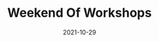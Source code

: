 ---
title: Weekend Of Workshops
slug: fall-weekend-workshops
subheader: ""
description: 'Workshops give directors and writers a chance to see their work come
  alive on stage. Join us for a weekend of workshopped scenes from two student-written
  plays: <em>The Heirs</em> and <em>Ah Wing and the Automaton Eagle</em>.'
workshops:
- title: "*The Heirs* by Ronan O’Callaghan and Noah Klowden, directed by Noah Klowden"
  description: 'At the annual Von Meyer Christmas Eve party, the youngest generation of the Von Meyer family find their retreat in the back office. But in the wake of the Von Meyer matriarch, Annabelle "Granny Annie" Smith-Von Meyer, the family fortune is on the line. Now, the young Von Meyers must face both the family legacy and their future.<br><div
    class="video-player-wrapper"><iframe src="https://player.vimeo.com/video/644400819?h=fbc08f2e03&color=FF6600&byline=0&portrait=0"
    class="video-player" frameborder="0" allow="autoplay; fullscreen; picture-in-picture"
    allowfullscreen></iframe></div><script src="https://player.vimeo.com/api/player.js"></script>'
  roles: 
    - name: Sian McAllister
      role: Jane
    - name: Cameron Landin
      role: Teagan
    - name: Abigail Kanes
      role: Aveline
    - name: George Corrin
      role: Liam
    - name: Layla Lukaj
      role: Charlotte
    - name: Theodore Anderson
      role: Gerald
    - name: Preeya Patel
      role: Lighting Designer
    - name: Eleni Lefakis
      role: Costume Designer
    - name: Anna German
      role: Costume Designer
    - name: Teddy Sandler
      role: Scenic Designer
    - name: Yujie Zeng
      role: Stage Manager
- title: "*Ah Wing and the Automaton Eagle* by Brandon Zang, directed by Jayda Hart"
  description: "This steampunk drama follows Ah Wing and his journey to build an automaton Eagle based on his late father's blueprints with hopes of selling it to the US Government to release into the wild after they have gone extinct. These scenes follow the building tension as he finally gets the Eagle to function, fulfilling the expectations from his mother and community, and working to get the money to rebuild Chinatown. Ah Wing and his family must navigate grief, hope, and trying to live the American dream.<br><div
class=\"video-player-wrapper\"><iframe src=\"https://player.vimeo.com/video/644378954?h=becec3fbbf&color=FF6600&byline=0&portrait=0\"
class=\"video-player\" frameborder=\"0\" allow=\"autoplay; fullscreen; picture-in-picture\"
allowfullscreen></iframe></div>"
  roles:
  - name: Amadis Davis
    role: Ah Wing
  - name: Ling Lin
    role: the Eagle
  - name: Faustina Yick
    role: Lab Fa
  - name: Jon Shao
    role: Dr. Chang
  - name: "Andrei Th\xFCler"
    role: Lighting Designer
  - name: Eleni Lefakis
    role: Assistant Stage Manager
  - name: Jules Yaeger
    role: Costume Designer
  - name: Daisy Marshall
    role: Props Designer
  - name: Danielle Yablonovskiy
    role: Stage Manager
roles:
  Production Staff:
  - name: Lena Maghraoui
    role: Production Manager
  - name: Zander Galluppi
    role: Committee Liaison
layout: show-info
quarter: fall
year: 2021
season: 2021-2022 Shows
date: 2021-10-29

---